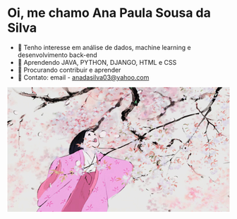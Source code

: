 # Oi, me chamo Ana Paula Sousa da Silva
- 🌸 Tenho interesse em análise de dados, machine learning e desenvolvimento back-end
- 🌸 Aprendendo JAVA, PYTHON, DJANGO, HTML e CSS
- 🌸 Procurando contribuir e aprender
- 🌸 Contato: email - anadasilva03@yahoo.com

![](https://github.com/kittycatgirl/kittycatgirl/blob/main/tumblr_0c86dd88d8d9d4be0096aa8c4ce5dbf3_f8d57ca0_640.webp)
<!---
kittycatgirl/kittycatgirl is a ✨ special ✨ repository because its `README.md` (this file) appears on your GitHub profile.
You can click the Preview link to take a look at your changes.
--->
